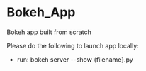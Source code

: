 # Bokeh_App
Bokeh app built from scratch

Please do the following to launch app locally:
- run: bokeh server --show {filename}.py

